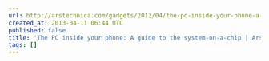 ```yaml
---
url: http://arstechnica.com/gadgets/2013/04/the-pc-inside-your-phone-a-guide-to-the-system-on-a-chip/
created_at: 2013-04-11 06:44 UTC
published: false
title: 'The PC inside your phone: A guide to the system-on-a-chip | Ars Technica'
tags: []
---
```



